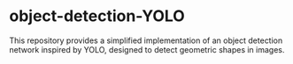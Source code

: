 # object-detection-YOLO
This repository provides a simplified implementation of an object detection network inspired by YOLO, designed to detect geometric shapes in images.
